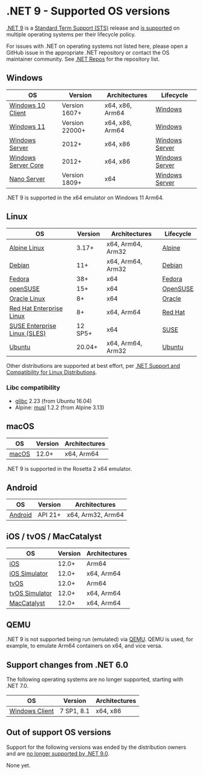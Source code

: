 # .NET 9 - Supported OS versions

[.NET 9](README.md) is a [Standard Term Support (STS)](../../release-policies.md) release and [is supported](../../microsoft-support.md) on multiple operating systems per their lifecycle policy.

For issues with .NET on operating systems not listed here, please open a GitHub issue in the appropriate .NET repository or contact the OS maintainer community. See [.NET Repos](../../Documentation/core-repos.md) for the repository list.

## Windows

OS                                    | Version                 | Architectures   | Lifecycle
--------------------------------------|-------------------------|-----------------|----------
[Windows 10 Client][Windows-client]   | Version 1607+           | x64, x86, Arm64 | [Windows][Windows-lifecycle]
[Windows 11][Windows-client]          | Version 22000+          | x64, x86, Arm64 | [Windows][Windows-lifecycle]
[Windows Server][Windows-Server]      | 2012+                   | x64, x86        | [Windows Server][Windows-Server-lifecycle]
[Windows Server Core][Windows-Server] | 2012+                   | x64, x86        | [Windows Server][Windows-Server-lifecycle]
[Nano Server][Nano-Server]            | Version 1809+           | x64             | [Windows Server][Windows-Server-lifecycle]

[Windows-client]: https://www.microsoft.com/windows/
[Windows-lifecycle]: https://support.microsoft.com/help/13853/windows-lifecycle-fact-sheet
[win-client-docker]: https://hub.docker.com/_/microsoft-windows
[Windows-Server-lifecycle]: https://learn.microsoft.com/windows-server/get-started/windows-server-release-info
[Nano-Server]: https://learn.microsoft.com/windows-server/get-started/getting-started-with-nano-server
[Windows-Server]: https://learn.microsoft.com/windows-server/

.NET 9 is supported in the x64 emulator on Windows 11 Arm64.

## Linux

OS                                    | Version               | Architectures     | Lifecycle
--------------------------------------|-----------------------|-------------------|----------
[Alpine Linux][Alpine]                | 3.17+                 | x64, Arm64, Arm32 | [Alpine][Alpine-lifecycle]
[Debian][Debian]                      | 11+                   | x64, Arm64, Arm32 | [Debian][Debian-lifecycle]
[Fedora][Fedora]                      | 38+                   | x64               | [Fedora][Fedora-lifecycle]
[openSUSE][OpenSUSE]                  | 15+                   | x64               | [OpenSUSE][OpenSUSE-lifecycle]
[Oracle Linux][Oracle-Linux]          | 8+                    | x64               | [Oracle][Oracle-lifecycle]
[Red Hat Enterprise Linux][RHEL]      | 8+                    | x64, Arm64        | [Red Hat][RHEL-lifecycle]
[SUSE Enterprise Linux (SLES)][SLES]  | 12 SP5+               | x64               | [SUSE][SLES-lifecycle]
[Ubuntu][Ubuntu]                      | 20.04+                | x64, Arm64, Arm32 | [Ubuntu][Ubuntu-lifecycle]

Other distributions are supported at best effort, per [.NET Support and Compatibility for Linux Distributions](../../linux-support.md).

### Libc compatibility

- [glibc][glibc] 2.23 (from Ubuntu 16.04)
- Alpine: [musl][musl] 1.2.2 (from Alpine 3.13)

[Alpine]: https://alpinelinux.org/
[Alpine-lifecycle]: https://alpinelinux.org/releases/
[CentOS]: https://www.centos.org/
[CentOS-lifecycle]:https://wiki.centos.org/FAQ/General
[CentOS-docker]: https://hub.docker.com/_/centos
[CentOS-pm]: https://learn.microsoft.com/dotnet/core/install/linux-package-manager-centos8
[Debian]: https://www.debian.org/
[Debian-lifecycle]: https://wiki.debian.org/DebianReleases
[Debian-pm]: https://learn.microsoft.com/dotnet/core/install/linux-package-manager-debian10
[Fedora]: https://getfedora.org/
[Fedora-lifecycle]: https://fedoraproject.org/wiki/End_of_life
[Fedora-docker]: https://hub.docker.com/_/fedora
[Fedora-msft-pm]: https://learn.microsoft.com/dotnet/core/install/linux-package-manager-fedora32
[Fedora-pm]: https://fedoraproject.org/wiki/DotNet
[OpenSUSE]: https://opensuse.org/
[OpenSUSE-lifecycle]: https://en.opensuse.org/Lifetime
[OpenSUSE-docker]: https://hub.docker.com/r/opensuse/leap
[OpenSUSE-pm]: https://learn.microsoft.com/dotnet/core/install/linux-package-manager-opensuse15
[Oracle-Linux]: https://www.oracle.com/linux/
[Oracle-Lifecycle]: https://www.oracle.com/a/ocom/docs/elsp-lifetime-069338.pdf
[RHEL]: https://www.redhat.com/en/technologies/linux-platforms/enterprise-linux
[RHEL-lifecycle]: https://access.redhat.com/support/policy/updates/errata/
[RHEL-msft-pm]: https://learn.microsoft.com/dotnet/core/install/linux-package-manager-rhel8
[RHEL-pm]: https://access.redhat.com/documentation/en-us/red_hat_enterprise_linux/8/html/developing_.net_applications_in_rhel_8/using-net-core-on-rhel_gsg#installing-net-core_gsg
[SLES]: https://www.suse.com/products/server/
[SLES-lifecycle]: https://www.suse.com/lifecycle/
[SLES-pm]: https://learn.microsoft.com/dotnet/core/install/linux-package-manager-sles15
[Ubuntu]: https://ubuntu.com/
[Ubuntu-lifecycle]: https://wiki.ubuntu.com/Releases
[Ubuntu-pm]: https://learn.microsoft.com/dotnet/core/install/linux-package-manager-ubuntu-2004
[glibc]: https://www.gnu.org/software/libc/
[musl]: https://musl.libc.org/

## macOS

OS                            | Version                   | Architectures     |
------------------------------|---------------------------|-------------------|
[macOS][macOS]                | 12.0+                     | x64, Arm64        |

.NET 9 is supported in the Rosetta 2 x64 emulator.

[macOS]: https://support.apple.com/macos

## Android

OS                            | Version                 | Architectures     |
------------------------------|-------------------------|-------------------|
[Android][Android]            | API 21+                 | x64, Arm32, Arm64 |

[Android]: https://support.google.com/android

## iOS / tvOS / MacCatalyst

OS                            | Version                 | Architectures     |
------------------------------|-------------------------|-------------------|
[iOS][iOS]                    | 12.0+                   | Arm64             |
[iOS Simulator][iOS]          | 12.0+                   | x64, Arm64        |
[tvOS][tvOS]                  | 12.0+                   | Arm64             |
[tvOS Simulator][tvOS]        | 12.0+                   | x64, Arm64        |
[MacCatalyst][macOS]          | 12.0+                   | x64, Arm64        |

[iOS]: https://support.apple.com/ios
[tvOS]: https://support.apple.com/apple-tv

## QEMU

.NET 9 is not supported being run (emulated) via [QEMU](https://www.qemu.org/). QEMU is used, for example, to emulate Arm64 containers on x64, and vice versa.

## Support changes from .NET 6.0

The following operating systems are no longer supported, starting with .NET 7.0.

OS                                    | Version                 | Architectures     |
--------------------------------------|-------------------------|-------------------|
[Windows Client][Windows-client]      | 7 SP1, 8.1      | x64, x86          |

## Out of support OS versions

Support for the following versions was ended by the distribution owners and are [no longer supported by .NET 9.0][OS-lifecycle-policy].

None yet.

[OS-lifecycle-policy]: https://github.com/dotnet/core/blob/main/os-lifecycle-policy.md
